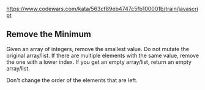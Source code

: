 https://www.codewars.com/kata/563cf89eb4747c5fb100001b/train/javascript

## Remove the Minimum

Given an array of integers, remove the smallest value. Do not mutate the original array/list. If there are multiple elements with the same value, remove the one with a lower index. If you get an empty array/list, return an empty array/list.

Don't change the order of the elements that are left.

